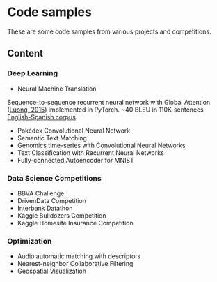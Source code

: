 # Code samples

These are some code samples from various projects and competitions. 

## Content

### Deep Learning
  - Neural Machine Translation
  
  Sequence-to-sequence recurrent neural network with Global Attention ([Luong, 2015](https://arxiv.org/abs/1508.04025)) implemented in PyTorch. ~40 BLEU in 110K-sentences [English-Spanish corpus](http://www.manythings.org/anki/)
  
  - Pokédex Convolutional Neural Network
  - Semantic Text Matching
  - Genomics time-series with Convolutional Neural Networks
  - Text Classification with Recurrent Neural Networks
  - Fully-connected Autoencoder for MNIST

### Data Science Competitions
  - BBVA Challenge
  - DrivenData Competition
  - Interbank Datathon
  - Kaggle Bulldozers Competition
  - Kaggle Homesite Insurance Competition

### Optimization
  - Audio automatic matching with descriptors
  - Nearest-neighbor Collaborative Filtering
  - Geospatial Visualization

